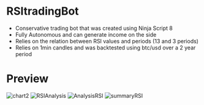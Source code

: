 # RSItradingBot
- Conservative trading bot that was created using Ninja Script 8
- Fully Autonomous and can generate income on the side
- Relies on the relation between RSI values and periods (13 and 3 periods)
- Relies on 1min candles and was backtested using btc/usd over a 2 year period

# Preview
![chart2](https://user-images.githubusercontent.com/109917826/200214591-6523875d-2f9b-462f-b5ba-f7e7b888d2b1.JPG)
![RSIAnalysis](https://user-images.githubusercontent.com/109917826/200216199-3a958ffe-4372-40a8-881e-7352acbb6203.JPG)
![AnalysisRSI](https://user-images.githubusercontent.com/109917826/200214616-d0252d5c-1b2e-495e-b92b-da444678d144.JPG)
![summaryRSI](https://user-images.githubusercontent.com/109917826/200214623-e84d0ac5-256b-45b8-ae8e-9aa59ebfb4b2.JPG)

